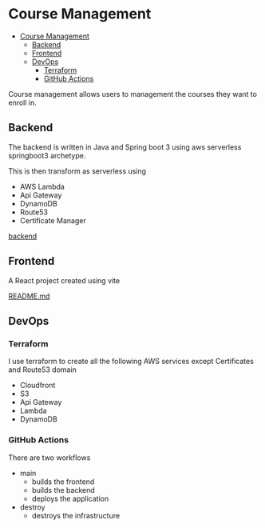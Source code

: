 # Course Management

- [Course Management](#course-management)
  - [Backend](#backend)
  - [Frontend](#frontend)
  - [DevOps](#devops)
    - [Terraform](#terraform)
    - [GitHub Actions](#github-actions)


Course management allows users to management the courses they want to enroll in.

## Backend

The backend is written in Java and Spring boot 3 using aws serverless springboot3 archetype.

This is then transform as serverless using

- AWS Lambda
- Api Gateway
- DynamoDB
- Route53
- Certificate Manager

[backend](./backend-ald/README.md)

## Frontend

A React project created using vite

[README.md](./web-s3/README.md)

## DevOps

### Terraform

I use terraform to create all the following AWS services except Certificates and Route53 domain

- Cloudfront
- S3
- Api Gateway
- Lambda
- DynamoDB

### GitHub Actions

There are two workflows

- main
  - builds the frontend
  - builds the backend
  - deploys the application
- destroy
  - destroys the infrastructure